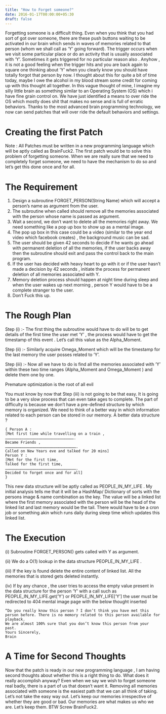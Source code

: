 ```yaml
---
title: "How to Forget someone?"
date: 2016-01-17T00:00:00+05:30
draft: false
---
```



Forgetting someone is a difficult thing. Even when you think that you had sort of got over someone, there are these push buttons waiting to be activated in our brain which sends in waves of memories related to that person (whom we shall call as ‘Y’ going forward). The trigger occurs when we visit some particular place or do an activity that is usually associated with ‘Y’. Sometimes it gets triggered for no particular reason also . Anyhow , it is not a good feeling when the trigger hits and you are back again to square one thinking about ‘Y’ when you clearly know you should have totally forgot that person by now.
I thought about this for quite a bit of time today, maybe I owe the alcohol in my blood stream some credit for coming up with this thought all together. In this vague thought of mine, I imagine my silly little brain as something similar to an Operating System (OS) which i have fine grain control on. We have just identified a means to over ride the OS which mostly does shit that makes no sense and is full of erratic behaviors. Thanks to the most advanced brain programming technology, we now can send patches that will over ride the default behaviors and settings.

# Creating the first Patch

Note : All Patches must be written in a new programming language which will be aptly called as BrainFuck2.
The first patch would be to solve this problem of forgetting someone. When we are really sure that we need to completely forget someone, we need to have the mechanism to do so and let’s get this done once and for all.

# The Requirement

1. Design a subroutine FORGET_PERSON(String Name) which will accept a person’s name as argument from the user.
2. The subroutine when called should remove all the memories associated with the person whose name is passed as argument.
3. Wait a second, we don’t want to delete all the memories right away. We need something like a pop up box to show up as a mental image.
4. The pop up box in this case could be a video (similar to the year end video which facebook creates) , the background music can be sad.
5. The user should be given 42 seconds to decide if he wants go ahead with permanent deletion of all the memories, if the user backs away then the subroutine should exit and pass the control back to the main program.
6. If the user has decided with heavy heart to go with it or if the user hasn’t made a decision by 42 seconds , initiate the process for permanent deletion of all memories associated with Y.
7. Memory deletion process should happen at night time during sleep and when the user wakes up next morning , person Y would have to be a complete stranger to the user.
8. Don’t Fuck this up.

# The Rough Plan

Step (i) :- The first thing the subroutine would have to do will be to get details of the first time the user met ‘Y’ , the process would have to get the timestamp of this event . Let’s call this value as the Alpha_Moment.

Step (ii) :- Similarly acquire Omega_Moment which will be the timestamp for the last memory the user posses related to ‘Y’.

Step (iii) :- Now all we have to do is find all the memories associated with ‘Y’ within these two time ranges (Alpha_Moment and Omega_Moment ) and delete them one by one.

Premature optimization is the root of all evil

You must know by now that Step (iii) is not going to be that easy. It is going to be a very slow process that can even take ages to complete. The part of difficulty is because we don’t have a pre-defined structure by which memory is organized. We need to think of a better way in which information related to each person can be stored in our memory.
A better data structure ?

```
{ Person A :
[Met first time while travelling on a train ,
………………………………………………………………………………….
Became Friends ,
…………………………………………………………………………………….
Called on New Years eve and talked for 20 mins]
Person Y :
[Met for the first time,
Talked for the first time,
…………………………………………………………………………………….
Decided to forget once and for all]
}
```

This new data structure will be aptly called as PEOPLE_IN_MY_LIFE .
My initial analysis tells me that it will be a HashMap/ Dictionary of sorts with the persons image & name combination as the key.
The value will be a linked list where the first memory associated with the person will be the head of the linked list and last memory would be the tail. There would have to be a cron job or something akin which runs daily during sleep time which updates this linked list.

# The Execution

(i) Subroutine FORGET_PERSON() gets called with Y as argument.

(ii) We do a O(1) lookup in the data structure PEOPLE_IN_MY_LIFE .

(iii) If the key is found delete the entire content of linked list. All the memories that is stored gets deleted instantly.

(iv) If by any chance , the user tries to access the empty value present in the data structure for the person ‘Y’ with a call such as
PEOPLE_IN_MY_LIFE.get(‘Y’)
or
PEOPLE_IN_MY_LIFE[‘Y’]
the user must be redirected to 404 mental image page with the below thought inserted
```
“Do you really know this person ? I don’t think you have met this person before. There is no memory related to this person available for playback.
We are almost 100% sure that you don’t know this person from your past.
Yours Sincerely,
Brain
```

# A Time for Second Thoughts
Now that the patch is ready in our new programming language , I am having second thoughts about whether this is a right thing to do. What does it really accomplish anyway? Even when we say we wish to forget someone real badly, there is a part of us that doesn’t want it.
Removing all memories associated with someone is the easiest path that we can all think of taking. Let’s not take the easy way out. Let’s keep our memories irrespective of whether they are good or bad. Our memories are what makes us who we are. Let’s keep them.
BTW Screw BrainFuck2.